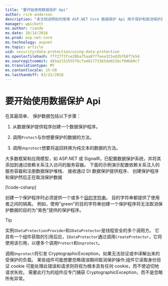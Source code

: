 ```yaml
---
title: "要开始使用数据保护 Api"
author: rick-anderson
description: "本文档说明如何使用 ASP.NET Core 数据保护 Api 用于保护和取消保护应用中的数据。"
manager: wpickett
ms.author: riande
ms.date: 10/14/2016
ms.prod: asp.net-core
ms.technology: aspnet
ms.topic: article
uid: security/data-protection/using-data-protection
ms.openlocfilehash: ff72773fce28ba75aa8777eea321ed2bfb8f7e54
ms.sourcegitcommit: 493a215355576cfa481773365de021bcf04bb9c7
ms.translationtype: MT
ms.contentlocale: zh-CN
ms.lasthandoff: 03/15/2018
---
```

# <a name="get-started-with-the-data-protection-apis"></a>要开始使用数据保护 Api

<a name="security-data-protection-getting-started"></a>

在其最简单、 保护数据包括以下步骤：

1. 从数据保护提供程序创建一个数据保护程序。

2. 调用`Protect`与你想要保护的数据的方法。

3. 调用`Unprotect`想要将返回转换为纯文本的数据的方法。

大多数框架和应用模型，如 ASP.NET 或 SignalR，已配置数据保护系统，并将其添加到通过依赖关系注入访问的服务容器。 下面的示例演示配置依赖关系注入的服务容器和注册数据保护堆栈、 接收通过 DI 数据保护提供程序、 创建保护程序和保护然后正在取消保护数据

[!code-csharp[](../../security/data-protection/using-data-protection/samples/protectunprotect.cs?highlight=26,34,35,36,37,38,39,40)]

创建一个保护程序时必须提供一个或多个[目的字符串](consumer-apis/purpose-strings.md)。 目的字符串都提供了使用者之间的隔离。 例如，使用"green"的目的字符串创建一个保护程序将无法取消保护数据的目的为"紫色"提供的保护程序。

>[!TIP]
> 实例`IDataProtectionProvider`和`IDataProtector`是线程安全的多个调用方。 它具有一个组件获取的引用后应，`IDataProtector`通过调用`CreateProtector`，它将使用该引用，以便多个调用`Protect`和`Unprotect`。
>
>调用`Unprotect`将引发 CryptographicException，如果无法验证或中译解出来的受保护的负载。 某些组件可能想要忽略错误期间取消保护操作;组件它读取身份验证 cookie 可能处理此错误和请求则将视为根本具有任何 cookie，而不使迫切地请求失败。 需要此行为的组件应专门捕获 CryptographicException，而不是忽略所有异常。
